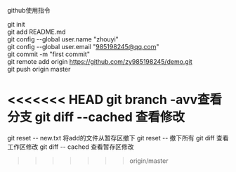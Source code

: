 github使用指令  
  
git init  
git add README.md  
git config --global user.name "zhouyi"  
git config --global user.email "985198245@qq.com"  
git commit -m "first commit"  
git remote add origin https://github.com/zy985198245/demo.git  
git push origin master  

<<<<<<< HEAD
git branch -avv查看分支
git diff --cached 查看修改
=======
git reset -- new.txt  将add的文件从暂存区撤下
git reset --   撤下所有
git diff 查看工作区修改
git diff -- cached 查看暂存区修改
>>>>>>> origin/master
